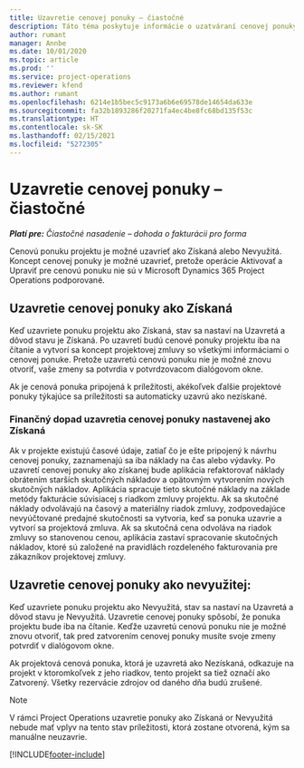 ```yaml
---
title: Uzavretie cenovej ponuky – čiastočné
description: Táto téma poskytuje informácie o uzatváraní cenovej ponuky v Project Operations.
author: rumant
manager: Annbe
ms.date: 10/01/2020
ms.topic: article
ms.prod: ''
ms.service: project-operations
ms.reviewer: kfend
ms.author: rumant
ms.openlocfilehash: 6214e1b5bec5c9173a6b6e69578de14654da633e
ms.sourcegitcommit: fa32b1893286f20271fa4ec4be8fc68bd135f53c
ms.translationtype: HT
ms.contentlocale: sk-SK
ms.lasthandoff: 02/15/2021
ms.locfileid: "5272305"
---
```

# <a name="close-a-quote---lite"></a>Uzavretie cenovej ponuky – čiastočné

_**Platí pre:** Čiastočné nasadenie – dohoda o fakturácii pro forma_

Cenovú ponuku projektu je možné uzavrieť ako Získaná alebo Nevyužitá. Koncept cenovej ponuky je možné uzavrieť, pretože operácie Aktivovať a Upraviť pre cenovú ponuku nie sú v Microsoft Dynamics 365 Project Operations podporované.

## <a name="close-a-quote-as-won"></a>Uzavretie cenovej ponuky ako Získaná

Keď uzavriete ponuku projektu ako Získaná, stav sa nastaví na Uzavretá a dôvod stavu je Získaná. Po uzavretí budú cenové ponuky projektu iba na čítanie a vytvorí sa koncept projektovej zmluvy so všetkými informáciami o cenovej ponuke. Pretože uzavretú cenovú ponuku nie je možné znovu otvoriť, vaše zmeny sa potvrdia v potvrdzovacom dialógovom okne.

Ak je cenová ponuka pripojená k príležitosti, akékoľvek ďalšie projektové ponuky týkajúce sa príležitosti sa automaticky uzavrú ako nezískané.

### <a name="financial-impact-of-closing-a-quote-as-won"></a>Finančný dopad uzavretia cenovej ponuky nastavenej ako Získaná

Ak v projekte existujú časové údaje, zatiaľ čo je ešte pripojený k návrhu cenovej ponuky, zaznamenajú sa iba náklady na čas alebo výdavky. Po uzavretí cenovej ponuky ako získanej bude aplikácia refaktorovať náklady obrátením starších skutočných nákladov a opätovným vytvorením nových skutočných nákladov. Aplikácia spracuje tieto skutočné náklady na základe metódy fakturácie súvisiacej s riadkom zmluvy projektu. Ak sa skutočné náklady odvolávajú na časový a materiálny riadok zmluvy, zodpovedajúce nevyúčtované predajné skutočnosti sa vytvoria, keď sa ponuka uzavrie a vytvorí sa projektová zmluva. Ak sa skutočná cena odvoláva na riadok zmluvy so stanovenou cenou, aplikácia zastaví spracovanie skutočných nákladov, ktoré sú založené na pravidlách rozdeleného fakturovania pre zákazníkov projektovej zmluvy.

## <a name="closing-a-quote-as-lost"></a>Uzavretie cenovej ponuky ako nevyužitej:

Keď uzavriete ponuku projektu ako Nevyužitá, stav sa nastaví na Uzavretá a dôvod stavu je Nevyužitá. Uzavretie cenovej ponuky spôsobí, že ponuka projektu bude iba na čítanie. Keďže uzavretú cenovú ponuku nie je možné znovu otvoriť, tak pred zatvorením cenovej ponuky musíte svoje zmeny potvrdiť v dialógovom okne.

Ak projektová cenová ponuka, ktorá je uzavretá ako Nezískaná, odkazuje na projekt v ktoromkoľvek z jeho riadkov, tento projekt sa tiež označí ako Zatvorený. Všetky rezervácie zdrojov od daného dňa budú zrušené.

> [!NOTE]
> V rámci Project Operations uzavretie ponuky ako Získaná or Nevyužitá nebude mať vplyv na tento stav príležitosti, ktorá zostane otvorená, kým sa manuálne neuzavrie.


[!INCLUDE[footer-include](../../includes/footer-banner.md)]